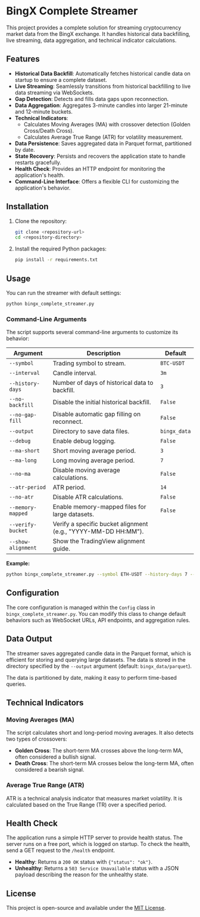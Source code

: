 # BingX Complete Streamer

This project provides a complete solution for streaming cryptocurrency market data from the BingX exchange. It handles historical data backfilling, live streaming, data aggregation, and technical indicator calculations.

## Features

*   **Historical Data Backfill**: Automatically fetches historical candle data on startup to ensure a complete dataset.
*   **Live Streaming**: Seamlessly transitions from historical backfilling to live data streaming via WebSockets.
*   **Gap Detection**: Detects and fills data gaps upon reconnection.
*   **Data Aggregation**: Aggregates 3-minute candles into larger 21-minute and 12-minute buckets.
*   **Technical Indicators**:
    *   Calculates Moving Averages (MA) with crossover detection (Golden Cross/Death Cross).
    *   Calculates Average True Range (ATR) for volatility measurement.
*   **Data Persistence**: Saves aggregated data in Parquet format, partitioned by date.
*   **State Recovery**: Persists and recovers the application state to handle restarts gracefully.
*   **Health Check**: Provides an HTTP endpoint for monitoring the application's health.
*   **Command-Line Interface**: Offers a flexible CLI for customizing the application's behavior.

## Installation

1.  Clone the repository:
    ```bash
    git clone <repository-url>
    cd <repository-directory>
    ```

2.  Install the required Python packages:
    ```bash
    pip install -r requirements.txt
    ```

## Usage

You can run the streamer with default settings:

```bash
python bingx_complete_streamer.py
```

### Command-Line Arguments

The script supports several command-line arguments to customize its behavior:

| Argument             | Description                                                   | Default      |
| -------------------- | ------------------------------------------------------------- | ------------ |
| `--symbol`           | Trading symbol to stream.                                     | `BTC-USDT`   |
| `--interval`         | Candle interval.                                              | `3m`         |
| `--history-days`     | Number of days of historical data to backfill.                | `3`          |
| `--no-backfill`      | Disable the initial historical backfill.                      | `False`      |
| `--no-gap-fill`      | Disable automatic gap filling on reconnect.                   | `False`      |
| `--output`           | Directory to save data files.                                 | `bingx_data` |
| `--debug`            | Enable debug logging.                                         | `False`      |
| `--ma-short`         | Short moving average period.                                  | `3`          |
| `--ma-long`          | Long moving average period.                                   | `7`          |
| `--no-ma`            | Disable moving average calculations.                          | `False`      |
| `--atr-period`       | ATR period.                                                   | `14`         |
| `--no-atr`           | Disable ATR calculations.                                     | `False`      |
| `--memory-mapped`    | Enable memory-mapped files for large datasets.                | `False`      |
| `--verify-bucket`    | Verify a specific bucket alignment (e.g., "YYYY-MM-DD HH:MM").|              |
| `--show-alignment`   | Show the TradingView alignment guide.                         |              |

**Example:**

```bash
python bingx_complete_streamer.py --symbol ETH-USDT --history-days 7 --ma-short 10 --ma-long 50
```

## Configuration

The core configuration is managed within the `Config` class in `bingx_complete_streamer.py`. You can modify this class to change default behaviors such as WebSocket URLs, API endpoints, and aggregation rules.

## Data Output

The streamer saves aggregated candle data in the Parquet format, which is efficient for storing and querying large datasets. The data is stored in the directory specified by the `--output` argument (default: `bingx_data/parquet`).

The data is partitioned by date, making it easy to perform time-based queries.

## Technical Indicators

### Moving Averages (MA)

The script calculates short and long-period moving averages. It also detects two types of crossovers:
*   **Golden Cross**: The short-term MA crosses above the long-term MA, often considered a bullish signal.
*   **Death Cross**: The short-term MA crosses below the long-term MA, often considered a bearish signal.

### Average True Range (ATR)

ATR is a technical analysis indicator that measures market volatility. It is calculated based on the True Range (TR) over a specified period.

## Health Check

The application runs a simple HTTP server to provide health status. The server runs on a free port, which is logged on startup. To check the health, send a GET request to the `/health` endpoint.

*   **Healthy**: Returns a `200 OK` status with `{"status": "ok"}`.
*   **Unhealthy**: Returns a `503 Service Unavailable` status with a JSON payload describing the reason for the unhealthy state.

## License

This project is open-source and available under the [MIT License](LICENSE).
